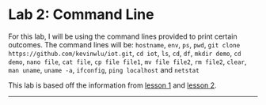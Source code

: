 # Lab 2: Command Line
For this lab, I will be using the command lines provided to print certain outcomes. The command lines will be: `hostname`, `env`, `ps`, `pwd`, `git clone https://github.com/kevinwlu/iot.git`, `cd iot`, `ls`, `cd`, `df`, `mkdir demo`, `cd demo`, `nano file`, `cat file`, `cp file file1`, `mv file file2`, `rm file2`, `clear`, `man uname`, `uname -a`, `ifconfig`, `ping localhost` and `netstat`

This lab is based off the information from [lesson 1](https://github.com/kevinwlu/iot/tree/master/lesson1) and [lesson 2](https://github.com/kevinwlu/iot/tree/master/lesson2). 

---
